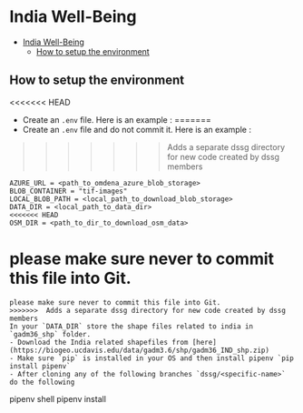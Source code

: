 # India Well-Being

<!-- TOC -->
- [India Well-Being](#india-well-being)
  - [How to setup the environment](#how-to-setup-the-environment)


## How to setup the environment
<<<<<<< HEAD
- Create an `.env` file. Here is an example : 
=======
- Create an `.env` file and do not commit it. Here is an example : 
>>>>>>>  Adds a separate dssg directory for new code created by dssg members
```
AZURE_URL = <path_to_omdena_azure_blob_storage>
BLOB_CONTAINER = "tif-images"
LOCAL_BLOB_PATH = <local_path_to_download_blob_storage>
DATA_DIR = <local_path_to_data_dir>
<<<<<<< HEAD
OSM_DIR = <path_to_dir_to_download_osm_data>
```
please make sure **never** to commit this file into Git.
=======
```
please make sure never to commit this file into Git.
>>>>>>>  Adds a separate dssg directory for new code created by dssg members
In your `DATA_DIR` store the shape files related to india in `gadm36_shp` folder.
- Download the India related shapefiles from [here](https://biogeo.ucdavis.edu/data/gadm3.6/shp/gadm36_IND_shp.zip)
- Make sure `pip` is installed in your OS and then install pipenv `pip install pipenv`
- After cloning any of the following branches `dssg/<specific-name>` do the following
```
pipenv shell
pipenv install
```

